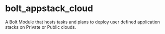 # bolt_appstack_cloud
A Bolt Module that hosts tasks and plans to deploy user defined application stacks on Private or Public clouds.
